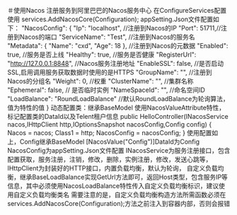 ＃使用Nacos
注册服务到阿里巴巴的Nacos服务中心
在ConfigureServices配置使用
  services.AddNacosCore(Configuration);
  appSetting.Json文件配置如下：
  "NacosConfig": {
    "Ip": "localhost", //注册到Nacos的IP
    "Port": 51711,//注册到Nacos的端口
    "ServiceName": "Test", //注册到Nacos的服务名
    "Metadata": {
      "Name": "cxd",
      "Age": 18
    },  //注册到Nacos的元数据
    "Enabled": true, //服务是否上线
    "Healthy": true, //服务是否健康
    "RegisterUrl": "http://127.0.0.1:8848", //Nacos服务注册地址
    "EnableSSL": false, //是否启动SSL,启用调用服务获取数据时使用的是HTTPS
    "GroupName": "", //注册到Nacos的分组名
    "Weight": 0, //权重
    "ClusterName": "",  //集群名称
    "Ephemeral": false,  // 是否临时实例
    "NameSpaceId": "", //命名空间ID
    "LoadBalance": "RoundLoadBalance" //默认RoundLoadBalance为轮询算法，值为特性的值
  }
动态配置类：继承BaseModel
使用NacosValueAttribute特性，标记配置类的DataId以及Telent租户信息
 public HelloController(INacosService nacos,IHttpClient http,IOptionsSnapshot<NacosConfig> nacosConfig,Config config)
        {
            Nacos = nacos;
            Class1 = http;
            NacosConfig = nacosConfig;
        }
使用配置如上，Config继承BaseModel  [NacosValue("Config")]DataId为Config
NacosConfig为appSetting.Json文件配置
INacosService为服务注册接口，包含配置获取，服务注册，注销，修改，删除，实例注册，修改，发送心跳等，IHttpClient为封装好的HTTP接口，内置负载均衡，默认为轮询，
自定义负载均衡，继承BaseLoadBalance实现GetUrl方法即可，返回Host类型，包含服务IP等信息，其中必须使用NacosLoadBalance特性传入自定义负载均衡标识，建议使用自定义负载均衡类名
需要注意的是，自定义负载均衡构造方法所需函数必须在services.AddNacosCore(Configuration);方法之前注入到容器内部，否则会报错
  
  
